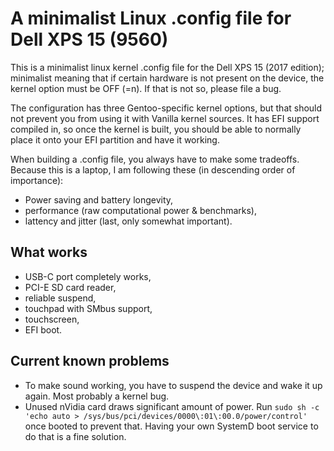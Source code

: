 # A minimalist Linux .config file for Dell XPS 15 (9560)

This is a minimalist linux kernel .config file for the Dell XPS 15 (2017 edition); minimalist meaning that if certain hardware is not present on the device, the kernel option must be OFF (=n). If that is not so, please file a bug.

The configuration has three Gentoo-specific kernel options, but that should not prevent you from using it with Vanilla kernel sources. It has EFI support compiled in, so once the kernel is built, you should be able to normally place it onto your EFI partition and have it working.

When building a .config file, you always have to make some tradeoffs. Because this is a laptop, I am following these (in descending order of importance):

 * Power saving and battery longevity,
 * performance (raw computational power & benchmarks),
 * lattency and jitter (last, only somewhat important).
 
## What works

 * USB-C port completely works,
 * PCI-E SD card reader,
 * reliable suspend,
 * touchpad with SMbus support,
 * touchscreen,
 * EFI boot.

## Current known problems

 * To make sound working, you have to suspend the device and wake it up again. Most probably a kernel bug.
 * Unused nVidia card draws significant amount of power. Run `sudo sh -c 'echo auto > /sys/bus/pci/devices/0000\:01\:00.0/power/control'` once booted to prevent that. Having your own SystemD boot service to do that is a fine solution.


